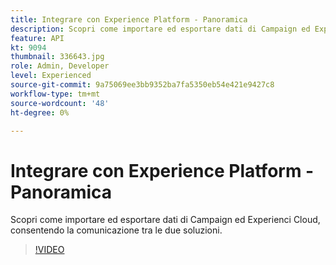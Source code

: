 ```yaml
---
title: Integrare con Experience Platform - Panoramica
description: Scopri come importare ed esportare dati di Campaign ed Experienci Cloud, consentendo la comunicazione tra le due soluzioni.
feature: API
kt: 9094
thumbnail: 336643.jpg
role: Admin, Developer
level: Experienced
source-git-commit: 9a75069ee3bb9352ba7fa5350eb54e421e9427c8
workflow-type: tm+mt
source-wordcount: '48'
ht-degree: 0%

---
```


# Integrare con Experience Platform - Panoramica

Scopri come importare ed esportare dati di Campaign ed Experienci Cloud, consentendo la comunicazione tra le due soluzioni.

>[!VIDEO](https://video.tv.adobe.com/v/336643?quality=12)
